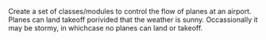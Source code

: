 Create a set of classes/modules to control the flow of planes at an airport. Planes can land takeoff porivided that the weather is sunny. Occassionally it may be stormy, in whichcase no planes can land or takeoff.
